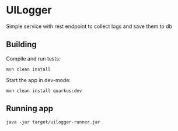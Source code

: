 # UILogger

Simple service with rest endpoint to collect logs and save them to db

## Building


Compile and run tests:
```
mvn clean install
```

Start the app in dev-mode:

```
mvn clean install quarkus:dev
```

## Running app

```
java -jar target/uilogger-runner.jar
```
